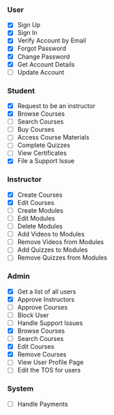 ### User
- [x] Sign Up
- [x] Sign In
- [x] Verify Account by Email
- [x] Forgot Password
- [x] Change Password
- [x] Get Account Details
- [ ] Update Account
### Student
- [x] Request to be an instructor
- [x] Browse Courses
- [ ] Search Courses
- [ ] Buy Courses
- [ ] Access Course Materials
- [ ] Complete Quizzes
- [ ] View Certificates
- [x] File a Support Issue
### Instructor
- [x] Create Courses 
- [x] Edit Courses
- [ ] Create Modules
- [ ] Edit Modules
- [ ] Delete Modules
- [ ] Add Videos to Modules
- [ ] Remove Videos from Modules
- [ ] Add Quizzes to Modules
- [ ] Remove Quizzes from Modules
### Admin
- [x] Get a list of all users
- [x] Approve Instructors
- [ ] Approve Courses
- [ ] Block User
- [ ] Handle Support Issues
- [x] Browse Courses
- [ ] Search Courses
- [x] Edit Courses
- [x] Remove Courses
- [ ] View User Profile Page
- [ ] Edit the TOS for users
### System
- [ ] Handle Payments